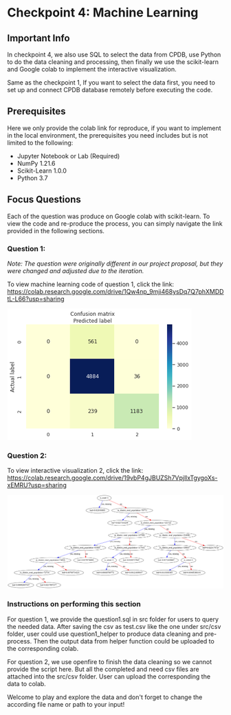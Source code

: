 
# Checkpoint 4: Machine Learning
## Important Info
In checkpoint 4, we also use SQL to select the data from CPDB, use Python to do the data cleaning and processing, then finally we use the scikit-learn and Google colab to implement the interactive visualization.

Same as the checkpoint 1, If you want to select the data first, you need to set up and connect CPDB database remotely before executing the code.

## Prerequisites
Here we only provide the colab link for reproduce, if you want to implement in the local environment, the prerequisites you need includes but is not limited to the following:
* Jupyter Notebook or Lab (Required)
* NumPy 1.21.6
* Scikit-Learn 1.0.0
* Python 3.7


## Focus Questions
Each of the question was produce on Google colab with scikit-learn. To view the code and re-produce the process, you can simply navigate the link provided in the following sections.

### Question 1: 
*Note: The question were originally different in our project proposal, but they were changed and adjusted due to the iteration.*

To view machine learning code of question 1, click the link: https://colab.research.google.com/drive/1Qw4np_9mji468ysDq7Q7phXMDDtL-L66?usp=sharing 


![question 1](src/images/q1.png)


### Question 2: 
To view interactive visualization 2, click the link: 
https://colab.research.google.com/drive/19vbP4gJBUZSh7VpjllxTgygoXs-xEMRU?usp=sharing

![question 2](src/images/q2.png)


### Instructions on performing this section
For question 1, we provide the question1.sql in src folder for users to query the needed data. After saving the csv as test.csv like the one under src/csv folder, user could use question1_helper to produce data cleaning and pre-process. Then the output data from helper function could be uploaded to the corresponding colab. 

For question 2, we use openfire to finish the data cleaning so we cannot provide the script here. But all the completed and need csv files are attached into the src/csv folder. User can upload the corresponding the data to colab.
 
Welcome to play and explore the data and don't forget to change the according file name or path to your input!
